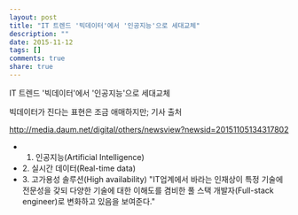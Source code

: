```yaml
---
layout: post
title: "IT 트렌드 '빅데이터'에서 '인공지능'으로 세대교체"
description: ""
date: 2015-11-12
tags: []
comments: true
share: true
---
```


  

IT 트렌드 '빅데이터'에서 '인공지능'으로 세대교체

빅데이터가 진다는 표현은 조금 애매하지만; 기사 출처

http://media.daum.net/digital/others/newsview?newsid=20151105134317802

  

  * 1. 인공지능(Artificial Intelligence)
  * 2\. 실시간 데이터(Real-time data)
  * 3\. 고가용성 솔루션(High availability) "IT업계에서 바라는 인재상이 특정 기술에 전문성을 갖되 다양한 기술에 대한 이해도를 겸비한 풀 스택 개발자(Full-stack engineer)로 변화하고 있음을 보여준다."

  

  

